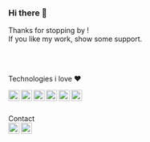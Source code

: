 ### Hi there 👋

Thanks for stopping by !
<br />
If you like my work, show some support.

<br />
<br />
<p>Technologies i love ❤️</p>
<img align="left" width="22" src="https://cdn.jsdelivr.net/npm/simple-icons@3.13.0/icons/node-dot-js.svg">
<img align="left" width="22" src="https://cdn.jsdelivr.net/npm/simple-icons@3.13.0/icons/typescript.svg">
<img align="left" width="22" src="https://cdn.jsdelivr.net/npm/svg-icon@0.8.2/dist/svg/dev/react.svg">
<img align="left" width="22" src="https://cdn.jsdelivr.net/npm/simple-icons@3.13.0/icons/next-dot-js.svg">
<img align="left" width="22" src="https://cdn.jsdelivr.net/npm/simple-icons@3.13.0/icons/vue-dot-js.svg">
<img align="left" width="22" src="https://cdn.jsdelivr.net/npm/simple-icons@3.13.0/icons/flutter.svg">

<br />
<br />
<p>
Contact
<br />
<a href="https://www.linkedin.com/in/chandankumarshanbhag/">
  <img align="left" width="22" src="https://cdn.jsdelivr.net/npm/simple-icons@v3/icons/linkedin.svg">
</a>
<a href="https://www.instagram.com/0xch4nd4n/">
  <img align="left" width="22" src="https://cdn.jsdelivr.net/npm/simple-icons@v3/icons/instagram.svg">
</a>
</p>
